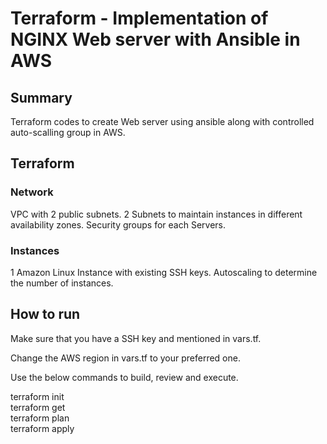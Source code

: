 # Terraform - Implementation of NGINX Web server with Ansible in AWS

## Summary

Terraform codes to create Web server using ansible along with controlled auto-scalling group in AWS.

## Terraform

### Network
VPC with 2 public subnets.
2 Subnets to maintain instances in different availability zones.
Security groups for each Servers.

### Instances
1 Amazon Linux Instance with existing SSH keys. Autoscaling to determine the number of instances.

## How to run

Make sure that you have a SSH key and mentioned in vars.tf.

Change the AWS region in vars.tf to your preferred one.

Use the below commands to build, review and execute.

terraform init  
terraform get  
terraform plan  
terraform apply  
